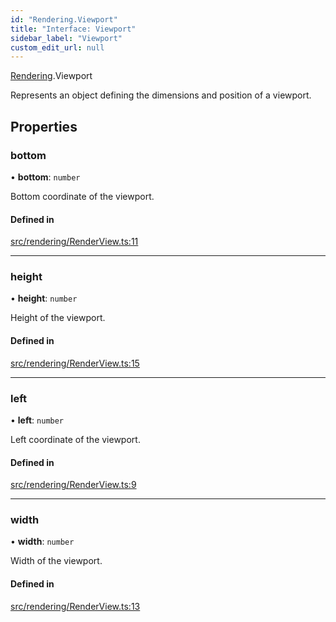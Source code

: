 ```yaml
---
id: "Rendering.Viewport"
title: "Interface: Viewport"
sidebar_label: "Viewport"
custom_edit_url: null
---
```


[Rendering](../namespaces/Rendering.md).Viewport

Represents an object defining the dimensions and position of a viewport.

## Properties

### bottom

• **bottom**: `number`

Bottom coordinate of the viewport.

#### Defined in

[src/rendering/RenderView.ts:11](https://github.com/agargaro/three.ez/blob/a81f57c/src/rendering/RenderView.ts#L11)

___

### height

• **height**: `number`

Height of the viewport.

#### Defined in

[src/rendering/RenderView.ts:15](https://github.com/agargaro/three.ez/blob/a81f57c/src/rendering/RenderView.ts#L15)

___

### left

• **left**: `number`

Left coordinate of the viewport.

#### Defined in

[src/rendering/RenderView.ts:9](https://github.com/agargaro/three.ez/blob/a81f57c/src/rendering/RenderView.ts#L9)

___

### width

• **width**: `number`

Width of the viewport.

#### Defined in

[src/rendering/RenderView.ts:13](https://github.com/agargaro/three.ez/blob/a81f57c/src/rendering/RenderView.ts#L13)
